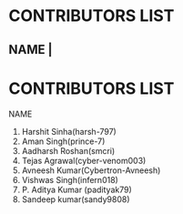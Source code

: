 
# CONTRIBUTORS LIST

NAME |
------

# CONTRIBUTORS LIST

NAME 
1. Harshit Sinha(harsh-797)
2. Aman Singh(prince-7)
3. Aadharsh Roshan(smcri)
4. Tejas Agrawal(cyber-venom003)
5. Avneesh Kumar(Cybertron-Avneesh)
6. Vishwas Singh(infern018)
7. P. Aditya Kumar (padityak79)
8. Sandeep kumar(sandy9808)
